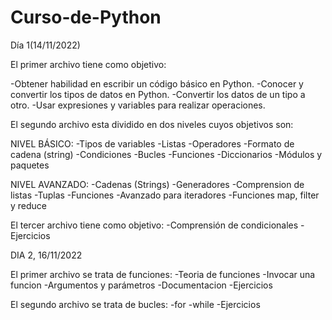 # Curso-de-Python
Día 1(14/11/2022)

El primer archivo tiene como objetivo:

-Obtener habilidad en escribir un código básico en Python.
-Conocer y convertir los tipos de datos en Python.
-Convertir los datos de un tipo a otro.
-Usar expresiones y variables para realizar operaciones.

El segundo archivo esta dividido en dos niveles cuyos objetivos son:

NIVEL BÁSICO:
-Tipos de variables 
-Listas
-Operadores
-Formato de cadena (string)
-Condiciones
-Bucles
-Funciones
-Diccionarios
-Módulos y paquetes

NIVEL AVANZADO:
-Cadenas (Strings)
-Generadores
-Comprension de listas
-Tuplas 
-Funciones
-Avanzado para iteradores
-Funciones map, filter y reduce

El tercer archivo tiene como objetivo:
-Comprensión de condicionales
-Ejercicios

DIA 2, 16/11/2022

El primer archivo se trata de funciones:
 -Teoria de funciones
 -Invocar una funcion
 -Argumentos y parámetros
 -Documentacion
 -Ejercicios

El segundo archivo se trata de bucles:
 -for
 -while
 -Ejercicios
 
